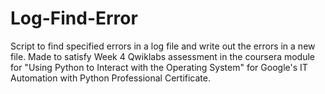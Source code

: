 # Log-Find-Error
Script to find specified errors in a log file and write out the errors in a new file.
Made to satisfy Week 4 Qwiklabs assessment in the coursera module for "Using Python to Interact with the Operating System" for Google's IT Automation with Python Professional Certificate.
